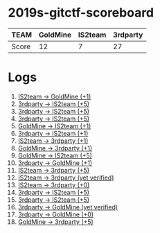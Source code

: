 # 2019s-gitctf-scoreboard
| TEAM  | GoldMine | IS2team | 3rdparty |
| ----- | -------- | ------- | -------- |
| Score | 12        | 7       | 27       |

# Logs
1. [IS2team -> GoldMine (+1)](https://github.com/KAIST-IS521/2019s-gitctf-GoldMine/issues/1)
1. [3rdparty -> IS2team (+5)](https://github.com/KAIST-IS521/2019s-gitctf-IS2team/issues/1)
1. [3rdparty -> IS2team (+5)](https://github.com/KAIST-IS521/2019s-gitctf-IS2team/issues/2)
1. [3rdparty -> IS2team (+5)](https://github.com/KAIST-IS521/2019s-gitctf-IS2team/issues/3)
1. [GoldMine -> IS2team (+1)](https://github.com/KAIST-IS521/2019s-gitctf-IS2team/issues/4)
1. [3rdparty -> IS2team (+1)](https://github.com/KAIST-IS521/2019s-gitctf-IS2team/issues/5)
1. [IS2team -> 3rdparty (+1)](https://github.com/KAIST-IS521/2019s-gitctf-3rdparty/issues/1)
1. [GoldMine -> 3rdparty (+1)](https://github.com/KAIST-IS521/2019s-gitctf-3rdparty/issues/2)
1. [GoldMine -> IS2team (+5)](https://github.com/KAIST-IS521/2019s-gitctf-IS2team/issues/6)
1. [3rdparty -> GoldMine (+1)](https://github.com/KAIST-IS521/2019s-gitctf-GoldMine/issues/2)
1. [IS2team -> 3rdparty (+5)](https://github.com/KAIST-IS521/2019s-gitctf-3rdparty/issues/3)
1. [IS2team -> 3rdparty (yet verified)](https://github.com/KAIST-IS521/2019s-gitctf-3rdparty/issues/4)
1. [IS2team -> 3rdparty (+0)](https://github.com/KAIST-IS521/2019s-gitctf-3rdparty/issues/5)
1. [3rdparty -> IS2team (+5)](https://github.com/KAIST-IS521/2019s-gitctf-IS2team/issues/7)
1. [3rdparty -> IS2team (+5)](https://github.com/KAIST-IS521/2019s-gitctf-IS2team/issues/8)
1. [3rdparty -> GoldMine (yet verified)](https://github.com/KAIST-IS521/2019s-gitctf-GoldMine/issues/3)
1. [3rdparty -> GoldMine (+0)](https://github.com/KAIST-IS521/2019s-gitctf-GoldMine/issues/4)
1. [GoldMine -> 3rdparty (+5)](https://github.com/KAIST-IS521/2019s-gitctf-3rdparty/issues/6)
